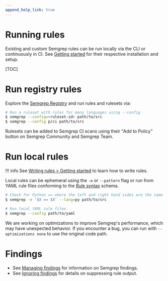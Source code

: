 ```yaml
---
append_help_link: true
---
```


# Running rules

Existing and custom Semgrep rules can be run locally via the CLI or continuously in CI. See [Getting started](getting-started.md) for their respective installation and setup.

[TOC]

# Run registry rules

Explore the [Semgrep Registry](https://semgrep.dev/explore) and run rules and rulesets via:

```sh
# Run a ruleset with rules for many languages using --config
$ semgrep --config=<ruleset-id> path/to/src
$ semgrep --config p/ci path/to/src
```

Rulesets can be added to Semgrep CI scans using their "Add to Policy" button on Semgrep Community and Semgrep Team.

# Run local rules

!!! info
    See [Writing rules > Getting started](writing-rules/overview.md) to learn how to write rules.

Local rules can be ephemeral using the `-e` or `--pattern` flag or run from YAML rule files conforming to the [Rule syntax](writing-rules/rule-syntax.md) schema.

```sh
# Check for Python == where the left and right hand sides are the same (often a bug)
$ semgrep -e '$X == $X' --lang=py path/to/src

# Run local YAML rule files
$ semgrep --config path/to/yaml
```

We are working on optimizations to improve Semgrep's performance, which may have unexpected behavior. If you encounter a bug, you can run with `--optimizations none` to use the original code path. 

# Findings

* See [Managing findings](managing-findings.md) for information on Semgrep findings.
* See [Ignoring findings](ignoring-findings.md) for details on suppressing rule output.
